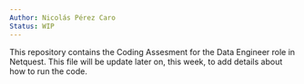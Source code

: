 ```yaml
---
Author: Nicolás Pérez Caro
Status: WIP
---
```

This repository contains the Coding Assesment for the Data Engineer role in Netquest.
This file will be update later on, this week, to add details about how to run the code.
